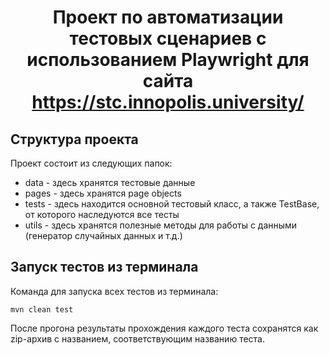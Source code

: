 # <p align="center">Проект по автоматизации тестовых сценариев с использованием Playwright для сайта https://stc.innopolis.university/ <p align="center">

## Структура проекта

Проект состоит из следующих папок:
* data - здесь хранятся тестовые данные
* pages - здесь хранятся page objects
* tests - здесь находится основной тестовый класс, а также TestBase, от которого наследуются все тесты
* utils - здесь хранятся полезные методы для работы с данными (генератор случайных данных и т.д.)

## Запуск тестов из терминала

Команда для запуска всех тестов из терминала:
```
mvn clean test
```
После прогона результаты прохождения каждого теста сохранятся как zip-архив с названием, соответствующим названию теста.